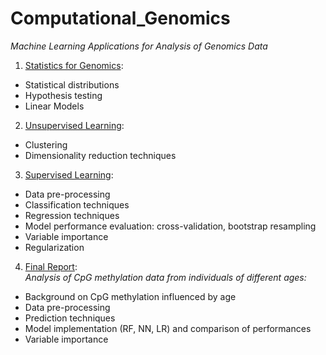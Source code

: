 # Computational_Genomics
*Machine Learning Applications for Analysis of Genomics Data*

1. [Statistics for Genomics](https://github.com/olxssa/Computational_Genomics/blob/main/Module1_Statistics_for_genomics.ipynb):
* Statistical distributions
* Hypothesis testing
* Linear Models

2. [Unsupervised Learning](https://github.com/olxssa/Computational_Genomics/blob/main/Module2_Unsupervised_Learning.ipynb):
* Clustering
* Dimensionality reduction techniques
   
3. [Supervised Learning](https://github.com/olxssa/Computational_Genomics/blob/main/Module3_Supervised_Learning.ipynb):
* Data pre-processing
* Classification techniques
* Regression techniques
* Model performance evaluation: cross-validation, bootstrap resampling
* Variable importance
* Regularization

4. [Final Report](https://github.com/olxssa/Computational_Genomics/blob/main/Final_Report.ipynb): <br>
*Analysis of CpG methylation data from individuals of different ages:*
* Background on CpG methylation influenced by age
* Data pre-processing
* Prediction techniques
* Model implementation (RF, NN, LR) and comparison of performances
* Variable importance
